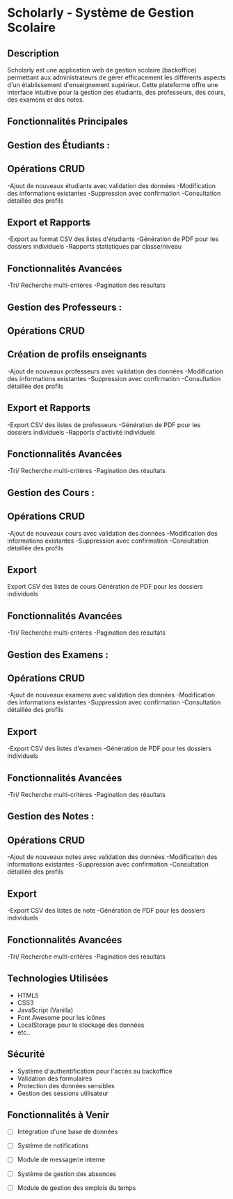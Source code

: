 # Scholarly - Système de Gestion Scolaire

##  Description
Scholarly est une application web de gestion scolaire (backoffice) permettant aux administrateurs de gérer efficacement les différents aspects d'un établissement d'enseignement supérieur. Cette plateforme offre une interface intuitive pour la gestion des étudiants, des professeurs, des cours, des examens et des notes.

##  Fonctionnalités Principales

## Gestion des Étudiants : 

## Opérations CRUD
-Ajout de nouveaux étudiants avec validation des données
-Modification des informations existantes
-Suppression avec confirmation
-Consultation détaillée des profils
## Export et Rapports
-Export au format CSV des listes d'étudiants
-Génération de PDF pour les dossiers individuels
-Rapports statistiques par classe/niveau
## Fonctionnalités Avancées
-Tri/ Recherche multi-critères
-Pagination des résultats



## Gestion des Professeurs :
## Opérations CRUD
## Création de profils enseignants
-Ajout de nouveaux professeurs avec validation des données
-Modification des informations existantes
-Suppression avec confirmation
-Consultation détaillée des profils
## Export et Rapports
-Export CSV des listes de professeurs
-Génération de PDF pour les dossiers individuels
-Rapports d'activité individuels
## Fonctionnalités Avancées
-Tri/ Recherche multi-critères
-Pagination des résultats


## Gestion des Cours :
## Opérations CRUD
-Ajout de nouveaux cours avec validation des données
-Modification des informations existantes
-Suppression avec confirmation
-Consultation détaillée des profils
## Export 
Export CSV des listes de cours
Génération de PDF pour les dossiers individuels
## Fonctionnalités Avancées
-Tri/ Recherche  multi-critères
-Pagination des résultats


## Gestion des Examens :
## Opérations CRUD
-Ajout de nouveaux examens avec validation des données
-Modification des informations existantes
-Suppression avec confirmation
-Consultation détaillée des profils
## Export 
-Export CSV des listes d'examen
-Génération de PDF pour les dossiers individuels
## Fonctionnalités Avancées
-Tri/ Recherche  multi-critères
-Pagination des résultats


## Gestion des Notes :

## Opérations CRUD
-Ajout de nouveaux notes avec validation des données
-Modification des informations existantes
-Suppression avec confirmation
-Consultation détaillée des profils
## Export 
-Export CSV des listes de note
-Génération de PDF pour les dossiers individuels
## Fonctionnalités Avancées
-Tri/ Recherche  multi-critères
-Pagination des résultats


##  Technologies Utilisées
- HTML5
- CSS3
- JavaScript (Vanilla)
- Font Awesome pour les icônes
- LocalStorage pour le stockage des données
- etc..


##  Sécurité
- Système d'authentification pour l'accès au backoffice
- Validation des formulaires
- Protection des données sensibles
- Gestion des sessions utilisateur

##  Fonctionnalités à Venir
- [ ] Intégration d'une base de données
- [ ] Système de notifications
- [ ] Module de messagerie interne
- [ ] Système de gestion des absences
- [ ] Module de gestion des emplois du temps









